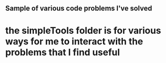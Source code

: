 ## Sample of various code problems I've solved

# the simpleTools folder is for various ways for me to interact with the problems that I find useful